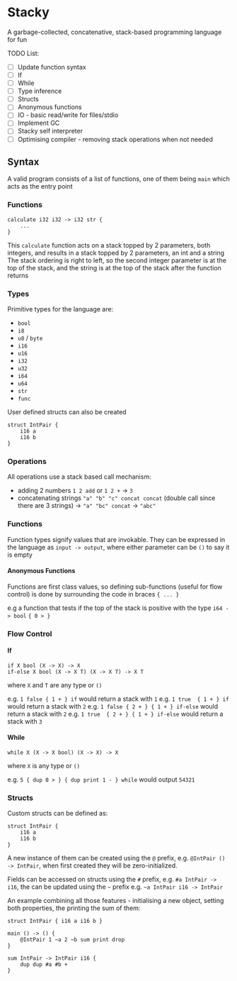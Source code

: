 ﻿# Stacky

A garbage-collected, concatenative, stack-based programming language for fun

TODO List:
- [ ] Update function syntax
- [ ] If
- [ ] While
- [ ] Type inference
- [ ] Structs
- [ ] Anonymous functions
- [ ] IO - basic read/write for files/stdio
- [ ] Implement GC
- [ ] Stacky self interpreter
- [ ] Optimising compiler - removing stack operations when not needed 

## Syntax

A valid program consists of a list of functions, one of them being `main` which acts as the entry point

### Functions

```
calculate i32 i32 -> i32 str {
    ...
}
```
This `calculate` function acts on a stack topped by 2 parameters, both integers, and results in a stack topped by 2 parameters, an int and a string
The stack ordering is right to left, so the second integer parameter is at the top of the stack, and the string is at the top of the stack after the function returns

### Types

Primitive types for the language are:
- `bool`
- `i8`
- `u8` / `byte` 
- `i16`
- `u16`
- `i32`
- `u32`
- `i64`
- `u64`
- `str`
- `func`

User defined structs can also be created

```
struct IntPair {
    i16 a
    i16 b
}
```

### Operations

All operations use a stack based call mechanism:

- adding 2 numbers `1 2 add` or `1 2 +` -> `3`
- concatenating strings `"a" "b" "c" concat concat` (double call since there are 3 strings) -> `"a" "bc" concat` -> `"abc"`

### Functions

Function types signify values that are invokable. They can be expressed in the language as `input -> output`, where either parameter can be `()` to say it is empty

#### Anonymous Functions

Functions are first class values, so defining sub-functions (useful for flow control) is done by surrounding the code in braces 
`{ ... }`

e.g a function that tests if the top of the stack is positive with the type `i64 -> bool`
```{ 0 > }```

### Flow Control

#### If

```
if X bool (X -> X) -> X
if-else X bool (X -> X T) (X -> X T) -> X T
```
where `X` and `T` are any type or `()`

e.g. `1 false { 1 + } if` would return a stack with `1`
e.g. `1 true  { 1 + } if` would return a stack with `2`
e.g. `1 false { 2 + } { 1 + } if-else` would return a stack with `2`
e.g. `1 true  { 2 + } { 1 + } if-else` would return a stack with `3`

#### While

```
while X (X -> X bool) (X -> X) -> X
```
where `X` is any type or `()`

e.g. `5 { dup 0 > } { dup print 1 - } while` would output `54321`

### Structs

Custom structs can be defined as:

```
struct IntPair {
    i16 a
    i16 b
}
```

A new instance of them can be created using the `@` prefix, e.g. `@IntPair () -> IntPair`, when first created they will be zero-initialized.

Fields can be accessed on structs using the `#` prefix, e.g. `#a IntPair -> i16`, the can be updated using the `~` prefix e.g. `~a IntPair i16 -> IntPair`

An example combining all those features - initialising a new object, setting both properties, the printing the sum of them:

```
struct IntPair { i16 a i16 b }

main () -> () {
    @IntPair 1 ~a 2 ~b sum print drop
}

sum IntPair -> IntPair i16 {
    dup dup #a #b +
}
```